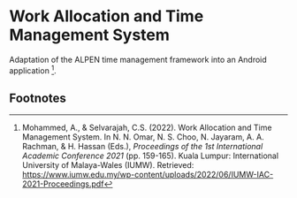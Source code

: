 # Work Allocation and Time Management System
Adaptation of the ALPEN <span title="Activity, Length, Planning, Establishment of Priorities, Notation"> time management framework into an Android application
<span title="see footnote on confrence paper with complete introduction to the app">[^1]</span>.

## Footnotes

<!-- Footnotes formatted by GitHub to appear here -->
[^1]: Mohammed, A., & Selvarajah, C.S. (2022). Work Allocation and Time Management System.
In N. N. Omar, N. S. Choo, N. Jayaram, A. A. Rachman, & H. Hassan (Eds.), 
<i>Proceedings of the 1st International Academic Conference 2021</i> (pp. 159-165). 
Kuala Lumpur: International University of Malaya-Wales (IUMW). Retrieved: https://www.iumw.edu.my/wp-content/uploads/2022/06/IUMW-IAC-2021-Proceedings.pdf
